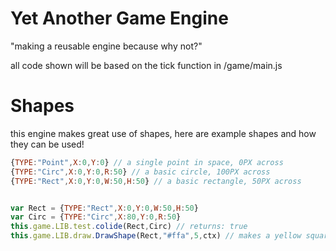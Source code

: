 # Yet Another Game Engine
"making a reusable engine because why not?"

all code shown will be based on the tick function in /game/main.js

# Shapes
this engine makes great use of shapes, here are example shapes and how they can be used!
```javascript
{TYPE:"Point",X:0,Y:0} // a single point in space, 0PX across
{TYPE:"Circ",X:0,Y:0,R:50} // a basic circle, 100PX across
{TYPE:"Rect",X:0,Y:0,W:50,H:50} // a basic rectangle, 50PX across


var Rect = {TYPE:"Rect",X:0,Y:0,W:50,H:50}
var Circ = {TYPE:"Circ",X:80,Y:0,R:50}
this.game.LIB.test.colide(Rect,Circ) // returns: true
this.game.LIB.draw.DrawShape(Rect,"#ffa",5,ctx) // makes a yellow square at Rects position and size
```


